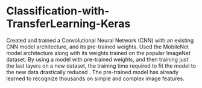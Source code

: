 # Classification-with-TransferLearning-Keras

Created and trained a Convolutional Neural Network (CNN) with an existing CNN model architecture, and its pre-trained weights. Used the MobileNet model architecture along with its weights trained on the popular ImageNet dataset. By using a model with pre-trained weights, and then training just the last layers on a new dataset, the training time required to fit the model to the new data drastically reduced . The pre-trained model has already learned to recognize thousands on simple and complex image features.
